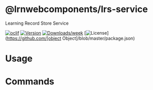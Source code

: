 @lrnwebcomponents/lrs-service
=============================

Learning Record Store Service

[![oclif](https://img.shields.io/badge/cli-oclif-brightgreen.svg)](https://oclif.io)
[![Version](https://img.shields.io/npm/v/@lrnwebcomponents/lrs-service.svg)](https://npmjs.org/package/@lrnwebcomponents/lrs-service)
[![Downloads/week](https://img.shields.io/npm/dw/@lrnwebcomponents/lrs-service.svg)](https://npmjs.org/package/@lrnwebcomponents/lrs-service)
[![License](https://img.shields.io/npm/l/@lrnwebcomponents/lrs-service.svg)](https://github.com/[object Object]/blob/master/package.json)

<!-- toc -->
# Usage
<!-- usage -->
# Commands
<!-- commands -->

